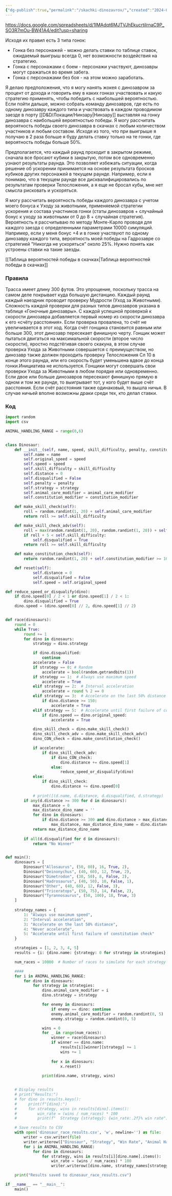 ```yaml
---
{"dg-publish":true,"permalink":"/skachki-dinozavrov/","created":"2024-01-16T22:43:15.299+04:00","updated":"2024-01-22T23:22:33.993+04:00"}
---
```



https://docs.google.com/spreadsheets/d/1lMAdqt6MJTVJhEkucrtilrnaC9P_SO3R7mOu-BW41A4/edit?usp=sharing

Исходя их правил есть 3 типа гонок: 
- Гонка без персонажей - можно делать ставки по таблице ставок, ожидаемый выигрыш всегда 0, нет возможности воздействия на стратегию.
- Гонка с персонажами с боем - персонажи участвуют, динозавры могут сражаться во время забега.
- Гонка с персонажами без боя - на этом можно заработать. 

Я делаю предположения, что я могу нанять жокея с динозавром за процент от дохода и говорить ему в каких гонках участвовать и какую стратегию применять, чтобы победить с наибольшей вероятностью. Если пойти дальше, можно собрать команду динозавров, где есть по одному динозавру каждого типа и участвовать в каждом проводимом заезде в порту [[D&D/Локации/Нинзару\|Нинзару]] выставляя на гонку динозавра с наибольшей вероятностью победы. Я могу рассчитать вероятность победы своего динозавра в скачках с любым количеством участников и любым составом. Исходя из того, что при выигрыше я получаю в 2 раза больше я буду делать ставку только на те гонки, где вероятность победы больше 50%.

Предполагается, что каждый раунд проходит в закрытом режиме, сначала все бросают кубики в закрытую, потом все одновременно узнают результаты раунда. Это позволяет избежать ситуации, когда решение об ускорении принимается на основе результата бросков кубиков других персонажей в текущем раунде. Например, если я понимаю, что в текущем раунде все дисквалифицировались по результатам проверки Телосложения, а я еще не бросал кубы, мне нет смысла рисковать и ускоряться.

Я могу рассчитать вероятность победы каждого динозавра с учетом моего бонуса к Уходу за животными, применяемой стратегии ускорения и состава участников гонки (статы динозавров + случайный бонус к уходу за животными от 0 до 8 + случайная стратегия). Вероятность я рассчитываю по методу Монте-Карло проводя для каждого заезда с определенными параметрами 10000 симуляций. Например, если у меня бонус +4 и в гонке участвуют по одному динозавру каждого типа, вероятность моей победы на Гадрозавре со стратегией "Никогда не ускоряться" около 25%. Нужно понять как устроены ставки на такие заезды.


[[Таблица вероятностей победы в скачках\|Таблица вероятностей победы в скачках]]

### Правила

Трасса имеет длину 300 футов. Это упрощение, поскольку трасса на самом деле покрывает куда большую дистанцию. 
Каждый раунд каждый наездник проводит проверку Мудрости (Уход за Животными). Сложность каждой проверки для разных типов динозавров указана в таблице «Гоночные динозавры». С каждой успешной проверкой к скорости динозавра добавляется первый номер из скорости динозавра к его «счёту расстояния». Если проверка провалена, то счёт не увеличивается в этот ход. Когда счёт гонщика становится равным или больше 300, этот динозавр пересекает финишную черту. 
Гонщик может пытаться двигаться на максимальной скорости (второе число скорости), яростно подстёгивая своего скакуна, в этом случае проверка Ухода за Животными совершается с преимуществом, но динозавр также должен проходить проверку Телосложения Сл 10 в конце этого раунда, или его скорость будет уменьшена вдвое до конца гонки.Инициатива не используется. 
Гонщики могут совершать свои проверки Ухода за Животными в любом порядке или одновременно. Если двое или больше динозавров пересекают финишную прямую в одном и том же раунде, то выигрывает тот, у кого будет выше счёт расстояния. Если счёт расстояния также одинаковый, то вышла ничья. В случае ничьей вполне возможны драки среди тех, кто делал ставки.


### Код

```python
import random
import csv

ANIMAL_HANDLING_RANGE = range(0,6)


class Dinosaur:
    def __init__(self, name, speed, skill_difficulty, penalty, constitution_modifier, animal_care_modifier=0, strategy=0):
        self.name = name
        self.original_speed = speed
        self.speed = speed
        self.skill_difficulty = skill_difficulty
        self.distance = 0
        self.disqualified = False
        self.penalty = penalty
        self.strategy = strategy
        self.animal_care_modifier = animal_care_modifier
        self.constitution_modifier = constitution_modifier

    def make_skill_check(self):
        roll = random.randint(1, 20) + self.animal_care_modifier
        return roll >= self.skill_difficulty

    def make_skill_check_adv(self):
        roll = max(random.randint(1, 20), random.randint(1, 20)) + self.animal_care_modifier
        if roll + 5 < self.skill_difficulty:
            self.disqualified = True
        return roll >= self.skill_difficulty

    def make_constitution_check(self):
        return random.randint(1, 20) + self.constitution_modifier >= 10

    def reset(self):
            self.distance = 0
            self.disqualified = False
            self.speed = self.original_speed

def reduce_speed_or_disqualify(dino):
    if dino.speed[0] / 2 < 1 or dino.speed[1] / 2 < 1:
        dino.disqualified = True
    dino.speed = (dino.speed[0] // 2, dino.speed[1] // 2)


def race(dinosaurs):
    round = 0
    while True:
        round += 1
        for dino in dinosaurs:
            strategy = dino.strategy

            if dino.disqualified:
                continue
            accelerate = False
            if strategy == 0: # Random
                accelerate = bool(random.getrandbits(1))
            if strategy == 1:  # Always use maximum speed
                accelerate = True
            elif strategy == 2:  # Interval acceleration
                accelerate = round % 2 == 0
            elif strategy == 3:  # Accelerate on the last 50% distance
                if dino.distance >= 150:
                    accelerate = True
            elif strategy == 5:  # Accelerate until first failure of constitution check
                if dino.speed == dino.original_speed:
                    accelerate = True

            dino_skill_check = dino.make_skill_check()
            dino_skill_check_adv = dino.make_skill_check_adv()
            dino_CON_check = dino.make_constitution_check()

            if accelerate:
                if dino_skill_check_adv:
                    if dino_CON_check:
                        dino.distance += dino.speed[1]
                    else:
                        reduce_speed_or_disqualify(dino)
            else:
                if dino_skill_check:
                    dino.distance += dino.speed[0]
        
            # print([(d.name, d.distance, d.disqualified, d.strategy)  for d in dinosaurs])
        if any(d.distance >= 300 for d in dinosaurs):
            max_distance = 0
            max_distance_dino_name = ''
            for dino in dinosaurs:
                if dino.distance >= 300 and dino.distance > max_distance and not dino.disqualified:
                    max_distance, max_distance_dino_name = dino.distance, dino.name
            return max_distance_dino_name
        
        if all(d.disqualified for d in dinosaurs):
            return "No Winner"


def main():
    dinosaurs = [
        Dinosaur("Allosaurus", (50, 80), 16, True, 2),
        Dinosaur("Deinonychus", (40, 60), 12, True, 2),
        Dinosaur("Dimetrodon", (30, 50), 8, False, 2),
        Dinosaur("Hadrosaurus", (40, 50), 10, False, 1),
        Dinosaur("Other", (40, 60), 12, False, 3),
        Dinosaur("Triceratops", (50, 75), 14, False, 2),
        Dinosaur("Tyrannosaurus", (50, 100), 18, True, 3)
    ]
    
    strategy_names = {
        1: "Always use maximum speed",
        2: "Interval acceleration",
        3: "Accelerate on the last 50% distance",
        4: "Never accelerate",
        5: "Accelerate until first failure of constitution check"
    }

    strategies = [1, 2, 3, 4, 5]
    results = {i: {dino.name: {strategy: 0 for strategy in strategies} for dino in dinosaurs} for i in ANIMAL_HANDLING_RANGE}

    num_races = 10000  # Number of races to simulate for each strategy

    ####
    for i in ANIMAL_HANDLING_RANGE:
        for dino in dinosaurs:
            for strategy in strategies:
                dino.animal_care_modifier = i
                dino.strategy = strategy

                for enemy in dinosaurs:
                    if enemy == dino: continue
                    enemy.animal_care_modifier = random.randint(0, 5)
                    enemy.strategy = random.randint(0, 5)

                wins = 0
                for _ in range(num_races):
                    winner = race(dinosaurs)
                    if winner == dino.name:
                        results[i][winner][strategy] += 1
                        wins += 1
                
                    for x in dinosaurs:
                        x.reset()
                        
                print(dino.name, strategy, wins)


    # Display results
    # print("Results:")
    # for dino in results.keys():
    #     print(f"{dino}:")
    #     for strategy, wins in results[dino].items():
    #         win_rate = (wins / num_races) * 100
    #         print(f"  Strategy {strategy}: {win_rate:.2f}% win rate")

    # Save results to CSV
    with open('dinosaur_race_results.csv', 'w', newline='') as file:
        writer = csv.writer(file)
        writer.writerow(["Dinosaur", "Strategy", "Win Rate", "Animal Handling"])
        for i in ANIMAL_HANDLING_RANGE:
            for dino in dinosaurs:
                for strategy, wins in results[i][dino.name].items():
                    win_rate = (wins / num_races) * 100
                    writer.writerow([dino.name, strategy_names[strategy], f"{win_rate:.2f}%", i])

    print("Results saved to dinosaur_race_results.csv")

if __name__ == "__main__":
    main()
```